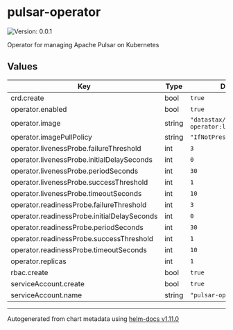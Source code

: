 # pulsar-operator

![Version: 0.0.1](https://img.shields.io/badge/Version-0.0.1-informational?style=flat-square)

Operator for managing Apache Pulsar on Kubernetes

## Values

| Key | Type | Default | Description |
|-----|------|---------|-------------|
| crd.create | bool | `true` |  |
| operator.enabled | bool | `true` |  |
| operator.image | string | `"datastax/lunastreaming-operator:latest"` |  |
| operator.imagePullPolicy | string | `"IfNotPresent"` |  |
| operator.livenessProbe.failureThreshold | int | `3` |  |
| operator.livenessProbe.initialDelaySeconds | int | `0` |  |
| operator.livenessProbe.periodSeconds | int | `30` |  |
| operator.livenessProbe.successThreshold | int | `1` |  |
| operator.livenessProbe.timeoutSeconds | int | `10` |  |
| operator.readinessProbe.failureThreshold | int | `3` |  |
| operator.readinessProbe.initialDelaySeconds | int | `0` |  |
| operator.readinessProbe.periodSeconds | int | `30` |  |
| operator.readinessProbe.successThreshold | int | `1` |  |
| operator.readinessProbe.timeoutSeconds | int | `10` |  |
| operator.replicas | int | `1` |  |
| rbac.create | bool | `true` |  |
| serviceAccount.create | bool | `true` |  |
| serviceAccount.name | string | `"pulsar-operator"` |  |

----------------------------------------------
Autogenerated from chart metadata using [helm-docs v1.11.0](https://github.com/norwoodj/helm-docs/releases/v1.11.0)
